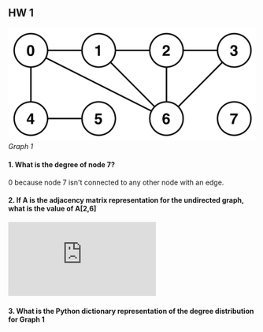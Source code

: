 ## HW 1

![](https://github.com/Naturalenemy07/Algo/blob/main/undirgraph.jpg)
*Graph 1*

#### 1. What is the degree of node 7?
0 because node 7 isn't connected to any other node with an edge.
#### 2. If A is the adjacency matrix representation for the undirected graph, what is the value of A[2,6]
![equation](https://latex.codecogs.com/png.latex?%5Cbegin%7Bbmatrix%7D%200%201%200%200%201%200%201%200%20%5C%5C%201%200%201%200%200%200%201%200%20%5C%5C%200%201%200%201%200%200%201%200%20%5C%5C%200%200%201%200%200%200%201%200%20%5C%5C%201%200%200%200%200%200%200%200%20%5C%5C%200%200%200%200%201%200%200%200%20%5C%5C%201%201%201%201%200%200%200%200%20%5C%5C%200%200%200%200%200%200%200%200%20%5Cend%7Bbmatrix%7D)
#### 3. What is the Python dictionary representation of the degree distribution  for Graph 1
